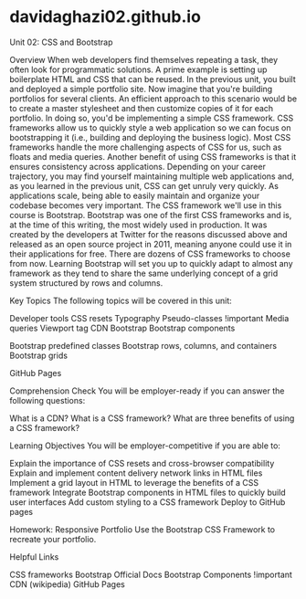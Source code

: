# davidaghazi02.github.io

Unit 02: CSS and Bootstrap

Overview
When web developers find themselves repeating a task, they often look for programmatic solutions. A prime example is setting up boilerplate HTML and CSS that can be reused. In the previous unit, you built and deployed a simple portfolio site. Now imagine that you're building portfolios for several clients. An efficient approach to this scenario would be to create a master stylesheet and then customize copies of it for each portfolio. In doing so, you'd be implementing a simple CSS framework.
CSS frameworks allow us to quickly style a web application so we can focus on bootstrapping it (i.e., building and deploying the business logic). Most CSS frameworks handle the more challenging aspects of CSS for us, such as floats and media queries. Another benefit of using CSS frameworks is that it ensures consistency across applications. Depending on your career trajectory, you may find yourself maintaining multiple web applications and, as you learned in the previous unit, CSS can get unruly very quickly. As applications scale, being able to easily maintain and organize your codebase becomes very important.
The CSS framework we'll use in this course is Bootstrap. Bootstrap was one of the first CSS frameworks and is, at the time of this writing, the most widely used in production. It was created by the developers at Twitter for the reasons discussed above and released as an open source project in 2011, meaning anyone could use it in their applications for free. There are dozens of CSS frameworks to choose from now. Learning Bootstrap will set you up to quickly adapt to almost any framework as they tend to share the same underlying concept of a grid system structured by rows and columns.

Key Topics
The following topics will be covered in this unit:

Developer tools
CSS resets
Typography
Pseudo-classes
!important
Media queries
Viewport tag
CDN
Bootstrap
Bootstrap components

Bootstrap predefined classes
Bootstrap rows, columns, and containers
Bootstrap grids


GitHub Pages


Comprehension Check
You will be employer-ready if you can answer the following questions:

What is a CDN?
What is a CSS framework?
What are three benefits of using a CSS framework?


Learning Objectives
You will be employer-competitive if you are able to:

Explain the importance of CSS resets and cross-browser compatibility
Explain and implement content delivery network links in HTML files
Implement a grid layout in HTML to leverage the benefits of a CSS framework
Integrate Bootstrap components in HTML files to quickly build user interfaces
Add custom styling to a CSS framework
Deploy to GitHub pages


Homework: Responsive Portfolio
Use the Bootstrap CSS Framework to recreate your portfolio.

Helpful Links

CSS frameworks
Bootstrap Official Docs
Bootstrap Components
!important
CDN (wikipedia)
GitHub Pages
